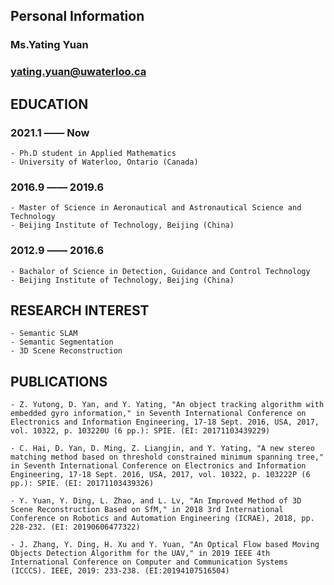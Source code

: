 ## **Personal Information**
### Ms.Yating Yuan
### yating.yuan@uwaterloo.ca

## **EDUCATION**
### 2021.1 —— Now
    - Ph.D student in Applied Mathematics
    - University of Waterloo, Ontario (Canada)

### 2016.9 —— 2019.6 
    - Master of Science in Aeronautical and Astronautical Science and Technology
    - Beijing Institute of Technology, Beijing (China)

### 2012.9 —— 2016.6 
    - Bachalor of Science in Detection, Guidance and Control Technology
    - Beijing Institute of Technology, Beijing (China)

## **RESEARCH INTEREST**
    - Semantic SLAM
    - Semantic Segmentation
    - 3D Scene Reconstruction
    
## **PUBLICATIONS**
    - Z. Yutong, D. Yan, and Y. Yating, "An object tracking algorithm with embedded gyro information," in Seventh International Conference on Electronics and Information Engineering, 17-18 Sept. 2016, USA, 2017, vol. 10322, p. 103220U (6 pp.): SPIE. (EI: 20171103439229)

    - C. Hai, D. Yan, D. Ming, Z. Liangjin, and Y. Yating, "A new stereo matching method based on threshold constrained minimum spanning tree," in Seventh International Conference on Electronics and Information Engineering, 17-18 Sept. 2016, USA, 2017, vol. 10322, p. 103222P (6 pp.): SPIE. (EI: 20171103439326) 

    - Y. Yuan, Y. Ding, L. Zhao, and L. Lv, "An Improved Method of 3D Scene Reconstruction Based on SfM," in 2018 3rd International Conference on Robotics and Automation Engineering (ICRAE), 2018, pp. 228-232. (EI: 20190606477322)

    - J. Zhang, Y. Ding, H. Xu and Y. Yuan, "An Optical Flow based Moving Objects Detection Algorithm for the UAV," in 2019 IEEE 4th International Conference on Computer and Communication Systems (ICCCS). IEEE, 2019: 233-238. (EI:20194107516504)
